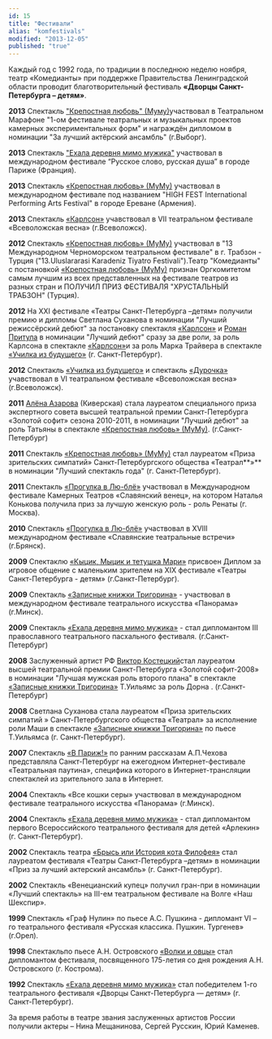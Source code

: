 ```yaml
---
id: 15
title: "Фестивали"
alias: "komfestivals"
modified: "2013-12-05"
published: "true"
---
```


Каждый год с 1992 года, по традиции в последнюю неделю ноября, театр «Комедианты» при поддержке Правительства Ленинградской области проводит благотворительный фестиваль **«Дворцы Санкт-Петербурга – детям»**.

**2013** Спектакль ["Крепостная любовь" (Муму)](46-mumu.html)участвовал в Театральном Марафоне "1-ом фестивале театральных и музыкальных проектов камерных экспериментальных форм" и награждён дипломом в номинации "За лучший актёрский ансамбль" (г.Выборг).

**2013** Спектакль ["Ехала деревня мимо мужика"](45-exala-derevna-mimo-mushika.html) участвовал в международном фестивале “Русское слово, русская душа” в городе Париже (Франция).

**2013** Спектакль [«Крепостная любовь» (МуМу)](46-mumu.html) участвовал в международном фестивале под названием "HIGH FEST International Performing Arts Festival" в городе Ереване (Армения).

**2013** Спектакль [«Карлсон»](147-karlson.html) учавствовал в VII театральном фестивале «Всеволожская весна» (г.Всеволожск).

**2012** Спектакль [</a><a href="46-mumu.html">«Крепостная любовь» (МуМу)](46-mumu.html)[</a> участвовал в "13 Международном Черноморском театральном фестивале" в г. Трабзон - Турция ("13.Uluslararasi Karadeniz Tiyatro Festivali").Театр "Комедианты" с постановкой <a href="46-mumu.html">](46-mumu.html)[«Крепостная любовь» (МуМу)](46-mumu.html) признан Оргкомитетом самым лучшим из всех представленных на фестивале театров из разных стран и ПОЛУЧИЛ ПРИЗ ФЕСТИВАЛЯ "ХРУСТАЛЬНЫЙ ТРАБЗОН" (Турция).

**2012** На ХХI фестивале «Театры Санкт-Петербурга –детям» получили премию и дипломы Светлана Суханова в номинации "Лучший режиссёрский дебют" за постановку спектакля [«Карлсон»](147-karlson.html) и [Роман Притула](50-roman-pritula.html) в номинации "Лучший дебют" сразу за две роли, за роль Карлсона в спектакле [«Карлсон»](147-karlson.html)и за роль Марка Трайвера в спектакле [«Училка из будущего»](90-ychilka.html) (г. Санкт-Петербург).

**2012** Спектакль [«Училка из будущего»](90-ychilka.html) и спектакль [«Дурочка»](44-dyrochka.html) учавствовал в VI театральном фестивале «Всеволожская весна» (г.Всеволожск).

**2011** [Алёна Азарова](86-alena-azarova.html) (Киверская) стала лауреатом специального приза экспертного совета высшей театральной премии Санкт-Петербурга «Золотой софит» сезона 2010-2011, в номинации "Лучший дебют" за роль Татьяны в спектакле [«Крепостная любовь» (МуМу)](46-mumu.html). (г.Санкт-Петербург)

**2011** Спектакль [«Крепостная любовь» (МуМу)](46-mumu.html) стал лауреатом «Приза зрительских симпатий» Санкт-Петербургского общества «Театрал**»** в номинации "Лучший спектакль года" (г. Санкт-Петербург).

**2011** Спектакль [«Прогулка в Лю-блё»](73-progulka-v-ly-blio.html) участвовал в Международном фестивале Камерных Театров «Славянский венец», на котором Наталья Конькова получила приз за лучшую женскую роль - роль Ренаты (г. Москва).

**2010** Спектакль [«Прогулка в Лю-блё»](73-progulka-v-ly-blio.html) участвовал в XVIII международном фестивале «Славянские театральные встречи» (г.Брянск).

**2009** Спектаклю [«Кыцик, Мыцик и тетушка Мари»](76-kicik-micik-i-mari.html) присвоен Диплом за игровое общение с маленьким зрителем на XIX фестивале «Театры Санкт-Петербурга - детям» (г.Санкт-Петербург).

**2009** Спектакль [«Записные книжки Тригорина»](72-trigorin.html) - участвовал в международном фестивале театрального искусства «Панорама» (г.Минск).

**2009** Спектакль [«Ехала деревня мимо мужика»](45-exala-derevna-mimo-mushika.html) - стал дипломантом III православного театрального пасхального фестиваля. (г.Санкт-Петербург)

**2008** Заслуженный артист РФ [Виктор Костецкий](58-viktor-kostetskii.html)стал лауреатом высшей театральной премии Санкт-Петербурга «Золотой софит-2008» в номинации "Лучшая мужская роль второго плана" в спектакле [«Записные книжки Тригорина»](72-trigorin.html) Т.Уильямс за роль Дорна . (г.Санкт-Петербург)

**2008** Светлана Суханова стала лауреатом «Приза зрительских симпатий » Санкт-Петербургского общества «Театрал» за исполнение роли Маши в спектакле [«Записные книжки Тригорина»](72-trigorin.html) по пьесе Т.Уильямса (г. Санкт-Петербург).

**2007** Спектакль [«В Париж!»](41-v-paris.html) по ранним рассказам А.П.Чехова представляла Санкт-Петербург на ежегодном Интернет-фестивале «Театральная паутина», специфика которого в Интернет-трансляции спектаклей из зрительного зала в Интернет.

**2004** Спектакль «Все кошки серы» участвовал в международном фестивале театрального искусства «Панорама» (г.Минск).

**2004** Спектакль [«Ехала деревня мимо мужика»](45-exala-derevna-mimo-mushika.html) - стал дипломантом первого Всероссийского театрального фестиваля для детей «Арлекин» (г. Санкт-Петербург).

**2002** Спектакль театра [«Брысь или История кота Филофея»](40-bris-ili-istoria-kota-filifeia.html) стал лауреатом фестиваля «Театры Санкт-Петербурга –детям» в номинации «Приз за лучший актерский ансамбль» (г. Санкт-Петербург).

**2002** Спектакль «Венецианский купец» получил гран-при в номинации «Лучший спектакль» на III-ем театральном фестивале на Волге «Наш Шекспир».

**1999** Спектакль «Граф Нулин» по пьесе А.С. Пушкина - дипломант VI – го театрального фестиваля «Русская классика. Пушкин. Тургенев» (г.Орел).

**1998** Спектакльпо пьесе А.Н. Островского [«Волки и овцы»](42-volki-i-ovci.html) стал дипломантом фестиваля, посвященного 175-летия со дня рождения А.Н. Островского (г. Кострома).

**1992** Спектакль [«Ехала деревня мимо мужика»](45-exala-derevna-mimo-mushika.html) стал победителем 1-го театрального фестиваля «Дворцы Санкт-Петербурга — детям» (г. Санкт-Петербург).

За время работы в театре звания заслуженных артистов России получили актеры – Нина Мещанинова, Сергей Русскин, Юрий Каменев.